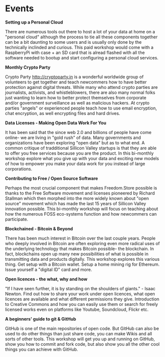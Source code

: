 Events
======

**Setting up a Personal Cloud**

There are numerous tools out there to host a lot of your data at home on a "personal cloud" although the process to tie all these components together can be a bit daunting to some users and is usually only done by the technically inclinded and curious. This paid workshop would come with a RaspberryPi with case + an SD card that is alread flashed with all the software needed to bootup and start configuring a personal cloud services.

**Monthly Crypto Party**

Crypto Party http://cryptoparty.in is a wonderful worldwide group of volunteers to get together and teach newcommers how to have better protection against digital threats. While many who attend crypto parties are journalists, activists, and whistleblowers, there are also many normal folks just wanting to learn how to better protect themselves from corporate and/or government surveillance as well as malicious hackers. At crypto parties "angels" or experienced people teach how to use email encryption, chat encryption, as well encrypting files and hard drives.

**Data Licenses - Making Open Data Work For You**

It has been said that the since web 2.0 and billions of people have come online- we are living in "gold rush" of data. Many governments and organizations have been exploring "open data" but as to what end. A common critique of tradditional Sillicon Valley startups is that they are able to offer you free services because you are the product. In this bi-monthly workshop explore what you give up with your data and exciting new models of how to empower you make your data work for you instead of large corporations.

**Contributing to Free / Open Source Software**

Perhaps the most crucial component that makes Freedom.Store possible is thanks to the Free Software movement and licenses pioneered by Richard Stallman which then morphed into the more widely known about "open source" movement which has made the last 15 years of Sillicon Valley innovation possible. This bi-monthly workshop will focus on teaching about how the numerous FOSS eco-systems function and how newcommers can participate.

**Blockchained - Bitcoin & Beyond**

There has been much interest in Bitcoin over the last couple years. People who deeply involved in Bitcoin are often exploring even more radical uses of the underlying technology that makes Bitcoin possible- the blockchain. In fact, blockchains open up many new possibilities of what is possible in transmitting data and products digitally. This workshop explores this various thing. Get setup with a Bitcoin wallet. Setup a home mining rig for Ethereum. Issue yourself a "digital ID" card and more.

**Open licences - the what, why and how**

"If I have seen further, it is by standing on the shoulders of giants." - Isaac Newton. Find out how to share your work under open licences, what open licences are available and what different permissions they give. Introduction to Creative Commons and how you can easily use them or search for freely licensed works even on platforms like Youtube, Soundcloud, Flickr etc.

**A beginners' guide to git & GitHub**

GitHub is one of the main repositories of open code. But GitHub can also be used to do other things than just share code, you can make Wikis and all sorts of other tools. This workshop will get you up and running on GitHub, show you how to commit and fork code, but also show you all the other cool things you can achieve with GitHub.
